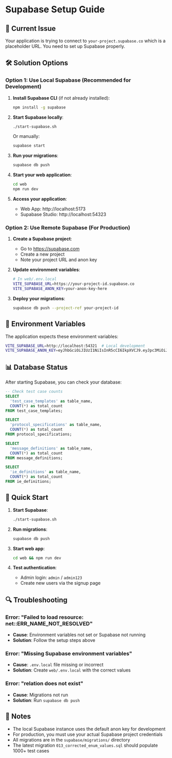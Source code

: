 # Supabase Setup Guide

## 🚨 Current Issue
Your application is trying to connect to `your-project.supabase.co` which is a placeholder URL. You need to set up Supabase properly.

## 🛠️ Solution Options

### Option 1: Use Local Supabase (Recommended for Development)

1. **Install Supabase CLI** (if not already installed):
   ```bash
   npm install -g supabase
   ```

2. **Start Supabase locally**:
   ```bash
   ./start-supabase.sh
   ```
   Or manually:
   ```bash
   supabase start
   ```

3. **Run your migrations**:
   ```bash
   supabase db push
   ```

4. **Start your web application**:
   ```bash
   cd web
   npm run dev
   ```

5. **Access your application**:
   - Web App: http://localhost:5173
   - Supabase Studio: http://localhost:54323

### Option 2: Use Remote Supabase (For Production)

1. **Create a Supabase project**:
   - Go to https://supabase.com
   - Create a new project
   - Note your project URL and anon key

2. **Update environment variables**:
   ```bash
   # In web/.env.local
   VITE_SUPABASE_URL=https://your-project-id.supabase.co
   VITE_SUPABASE_ANON_KEY=your-anon-key-here
   ```

3. **Deploy your migrations**:
   ```bash
   supabase db push --project-ref your-project-id
   ```

## 🔧 Environment Variables

The application expects these environment variables:

```bash
VITE_SUPABASE_URL=http://localhost:54321  # Local development
VITE_SUPABASE_ANON_KEY=eyJhbGciOiJIUzI1NiIsInR5cCI6IkpXVCJ9.eyJpc3MiOiJzdXBhYmFzZS1kZW1vIiwicm9sZSI6ImFub24iLCJleHAiOjE5ODM4MTI5OTZ9.CRXP1A7WOeoJeXxjNni43kdQwgnWNReilDMblYTn_I0
```

## 📊 Database Status

After starting Supabase, you can check your database:

```sql
-- Check test case counts
SELECT 
  'test_case_templates' as table_name,
  COUNT(*) as total_count
FROM test_case_templates;

SELECT 
  'protocol_specifications' as table_name,
  COUNT(*) as total_count
FROM protocol_specifications;

SELECT 
  'message_definitions' as table_name,
  COUNT(*) as total_count
FROM message_definitions;

SELECT 
  'ie_definitions' as table_name,
  COUNT(*) as total_count
FROM ie_definitions;
```

## 🚀 Quick Start

1. **Start Supabase**:
   ```bash
   ./start-supabase.sh
   ```

2. **Run migrations**:
   ```bash
   supabase db push
   ```

3. **Start web app**:
   ```bash
   cd web && npm run dev
   ```

4. **Test authentication**:
   - Admin login: `admin` / `admin123`
   - Create new users via the signup page

## 🔍 Troubleshooting

### Error: "Failed to load resource: net::ERR_NAME_NOT_RESOLVED"
- **Cause**: Environment variables not set or Supabase not running
- **Solution**: Follow the setup steps above

### Error: "Missing Supabase environment variables"
- **Cause**: `.env.local` file missing or incorrect
- **Solution**: Create `web/.env.local` with the correct values

### Error: "relation does not exist"
- **Cause**: Migrations not run
- **Solution**: Run `supabase db push`

## 📝 Notes

- The local Supabase instance uses the default anon key for development
- For production, you must use your actual Supabase project credentials
- All migrations are in the `supabase/migrations/` directory
- The latest migration `013_corrected_enum_values.sql` should populate 1000+ test cases